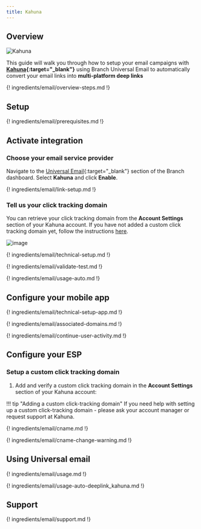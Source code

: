 ```yaml
---
title: Kahuna
---
```

## Overview

![Kahuna](/_assets/img/pages/email/kahuna/kahuna.png)

This guide will walk you through how to setup your email campaigns with **[Kahuna](https://www.kahuna.com/){:target="\_blank"}** using Branch Universal Email to automatically convert your email links into **multi-platform deep links**

{! ingredients/email/overview-steps.md !}

## Setup

{! ingredients/email/prerequisites.md !}

## Activate integration

### Choose your email service provider

Navigate to the [Universal Email](https://dashboard.branch.io/email){:target="\_blank"} section of the Branch dashboard. Select <notranslate>**Kahuna**</notranslate> and click <notranslate>**Enable**</notranslate>.

{! ingredients/email/link-setup.md !}

### Tell us your click tracking domain

You can retrieve your click tracking domain from the <notranslate>**Account Settings**</notranslate> section of your Kahuna account. If you have not added a custom click tracking domain yet, follow the instructions [here](#setup-a-custom-click-tracking-domain).

![image](/_assets/img/pages/email/kahuna/setup-config.png)

{! ingredients/email/technical-setup.md !}

{! ingredients/email/validate-test.md !}

{! ingredients/email/usage-auto.md !}

## Configure your mobile app

{! ingredients/email/technical-setup-app.md !}

{! ingredients/email/associated-domains.md !}

{! ingredients/email/continue-user-activity.md !}

## Configure your ESP

### Setup a custom click tracking domain

1. Add and verify a custom click tracking domain in the <notranslate>**Account Settings**</notranslate> section of your Kahuna account:

!!! tip "Adding a custom click-tracking domain"
    If you need help with setting up a custom click-tracking domain - please ask your account manager or request support at Kahuna.

{! ingredients/email/cname.md !}

{! ingredients/email/cname-change-warning.md !}

## Using Universal email

{! ingredients/email/usage.md !}

{! ingredients/email/usage-auto-deeplink_kahuna.md !}

## Support

{! ingredients/email/support.md !}
